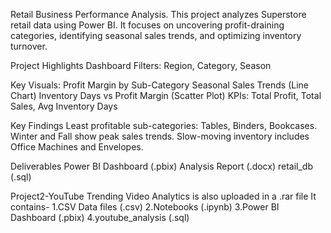 Retail Business Performance Analysis.
This project analyzes Superstore retail data using Power BI. It focuses on uncovering profit-draining categories, identifying seasonal sales trends, and optimizing inventory turnover.

Project Highlights
Dashboard Filters: Region, Category, Season

Key Visuals:
Profit Margin by Sub-Category
Seasonal Sales Trends (Line Chart)
Inventory Days vs Profit Margin (Scatter Plot)
KPIs: Total Profit, Total Sales, Avg Inventory Days

Key Findings
Least profitable sub-categories: Tables, Binders, Bookcases.
Winter and Fall show peak sales trends.
Slow-moving inventory includes Office Machines and Envelopes.

Deliverables
Power BI Dashboard (.pbix)
Analysis Report (.docx)
retail_db (.sql)

Project2-YouTube Trending Video Analytics is also uploaded in a .rar file
It contains-
1.CSV Data files (.csv)
2.Notebooks (.ipynb)
3.Power BI Dashboard (.pbix)
4.youtube_analysis (.sql) 
